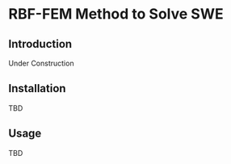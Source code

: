 
# RBF-FEM Method to Solve SWE

## Introduction

Under Construction 

## Installation

TBD

## Usage

TBD
